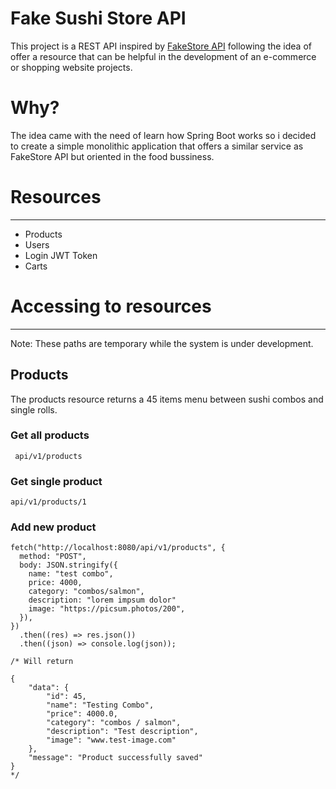 # Fake Sushi Store API

This project is a REST API inspired by [FakeStore API](https://github.com/keikaavousi/fake-store-api) following the idea of offer a resource that can be helpful in the development of an e-commerce or shopping website projects.

# Why? 

The idea came with the need of learn how Spring Boot works so i decided to create a simple monolithic application that offers a similar service as FakeStore API but oriented in the food bussiness.

# Resources 
---

- Products
- Users
- Login JWT Token
- Carts 

# Accessing to resources 
---
Note: These paths are temporary while the system is under development. 

## Products 

The products resource returns a 45 items menu between sushi combos and single rolls.

### Get all products 

```
 api/v1/products 
```

### Get single product 

```
api/v1/products/1
```

### Add new product

```
fetch("http://localhost:8080/api/v1/products", {
  method: "POST",
  body: JSON.stringify({
    name: "test combo",
    price: 4000,
    category: "combos/salmon",
    description: "lorem impsum dolor"
    image: "https://picsum.photos/200",
  }),
})
  .then((res) => res.json())
  .then((json) => console.log(json));

/* Will return

{
    "data": {
        "id": 45,
        "name": "Testing Combo",
        "price": 4000.0,
        "category": "combos / salmon",
        "description": "Test description",
        "image": "www.test-image.com"
    },
    "message": "Product successfully saved"
}
*/
```
